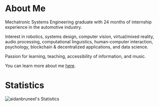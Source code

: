 # About Me
Mechatronic Systems Engineering graduate with 24 months of internship experience in the automotive industry.

Interest in robotics, systems design, computer vision, virtual/mixed reality, audio processing, computational linguistics, human-computer interaction, psychology, blockchain & decentralized applications, and data science.

Passion for learning, teaching, accessibility of information, and music.

You can learn more about me [here](https://www.aidanbruneel.com/ "My Website").

# Statistics
![aidanbruneel's Statistics](https://github-readme-stats.vercel.app/api?username=aidanbruneel&show_icons=true&hide_border=true&count_private=true&theme=nord)
